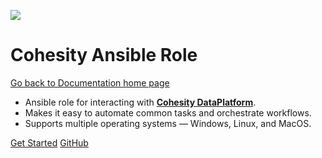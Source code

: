 ![](assets/images/cohesity_ansible.png)

# Cohesity Ansible Role

[Go back to Documentation home page ](../README.md)

* Ansible role for interacting with [__Cohesity DataPlatform__](https://www.cohesity.com/products/data-platform).
* Makes it easy to automate common tasks and orchestrate workflows.
* Supports multiple operating systems — Windows, Linux, and MacOS.

[Get Started](overview.md)
[GitHub](https://github.com/cohesity/cohesity-ansible-role/)
